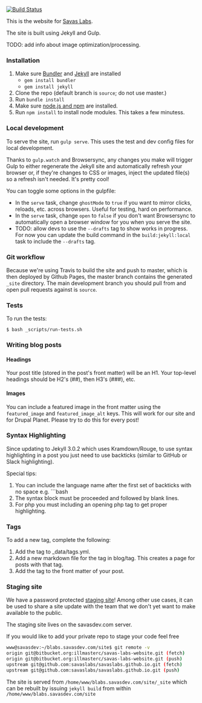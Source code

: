 [![Build Status](https://travis-ci.org/savaslabs/savaslabs.github.io.svg?branch=source)](https://travis-ci.org/savaslabs/savaslabs.github.io)

This is the website for [Savas Labs](http://savaslabs.com).

The site is built using Jekyll and Gulp.

TODO: add info about image optimization/processing.

### Installation

1. Make sure [Bundler](http://bundler.io) and [Jekyll](http://jekyllrb.com/docs/installation/) are installed
   * `gem install bundler`
   * `gem install jekyll`
2. Clone the repo (default branch is `source`; do not use master.)
3. Run `bundle install`
4. Make sure [node.js and npm](https://docs.npmjs.com/getting-started/installing-node) are installed.
5. Run `npm install` to install node modules. This takes a few minutess.

### Local development

To serve the site, run `gulp serve`. This uses the test and dev config files for local development.

Thanks to `gulp.watch` and Browsersync, any changes you make will trigger Gulp
to either regenerate the Jekyll site and automatically refresh your browser or,
if they're changes to CSS or images, inject the updated file(s) so a refresh
isn't needed. It's pretty cool!

You can toggle some options in the gulpfile:

- In the `serve` task, change `ghostMode` to `true` if you want to mirror clicks,
reloads, etc. across browsers. Useful for testing, hard on performance.
- In the `serve` task, change `open` to `false` if you don't want Browsersync to
automatically open a browser window for you when you serve the site.
- TODO: allow devs to use the `--drafts` tag to show works in progress. For now
you can update the build command in the `build:jekyll:local` task to include the
`--drafts` tag.

### Git workflow

Because we're using Travis to build the site and push to master, which is then
deployed by Github Pages, the master branch contains the generated `_site`
directory. The main development branch you should pull from and open pull
requests against is `source`.

### Tests

To run the tests:

`$ bash _scripts/run-tests.sh`

### Writing blog posts

#### Headings

Your post title (stored in the post's front matter) will be an H1. Your
top-level headings should be H2's (##), then H3's (###), etc.

#### Images

You can include a featured image in the front matter using the `featured_image`
and `featured_image_alt` keys. This will work for our site and for Drupal Planet.
Please try to do this for every post!

### Syntax Highlighting

Since updating to Jekyll 3.0.2 which uses Kramdown/Rouge, to use syntax
highlighting in a post you just need to use backticks (similar to GitHub or
Slack highlighting).

Special tips:

1. You can include the language name after the first set of backticks with no
space e.g. ```bash
2. The syntax block must be proceeded and followed by blank lines.
3. For php you must including an opening php tag to get proper highlighting.

### Tags

To add a new tag, complete the following:

1. Add the tag to _data/tags.yml.
2. Add a new markdown file for the tag in blog/tag. This creates a page for posts with that tag.
3. Add the tag to the front matter of your post.

### Staging site

We have a password protected [staging site](http://blabs.savasdev.com)!
Among other use cases, it can be used to share a site update with the team that
we don't yet want to make available to the public.

The staging site lives on the savasdev.com server.

If you would like to add your private repo to stage your code feel free

```bash
www@savasdev:~/blabs.savasdev.com/site$ git remote -v
origin git@bitbucket.org:illmasterc/savas-labs-website.git (fetch)
origin git@bitbucket.org:illmasterc/savas-labs-website.git (push)
upstream git@github.com:savaslabs/savaslabs.github.io.git (fetch)
upstream git@github.com:savaslabs/savaslabs.github.io.git (push)
```

The site is served from `/home/www/blabs.savasdev.com/site/_site` which can
be rebuilt by issuing `jekyll build` from within `/home/www/blabs.savasdev.com/site`
